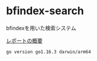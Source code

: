 # bfindex-search

bfindexを用いた検索システム

[レポートの概要](report.md)

```
go version go1.16.3 darwin/arm64
```
